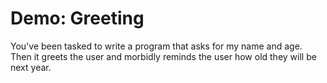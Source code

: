 # Demo: Greeting

You've been tasked to write a program that asks for my name and age.
Then it greets the user and morbidly reminds the user how old they will be next year.

<!-- [Source](/demos/greeting.py) -->

